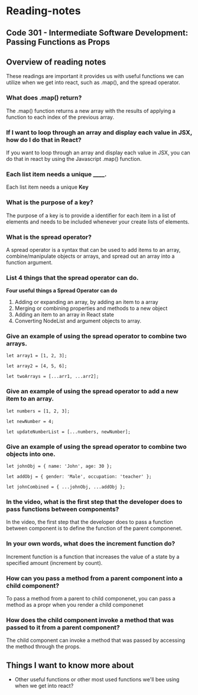 # Reading-notes

## Code 301 - Intermediate Software Development: Passing Functions as Props

## Overview of reading notes

These readings are important it provides us with useful functions we can utilize when we get into react, such as .map(), and the spread operator.

### What does .map() return?

The .map() function returns a new array with the results of applying a function to each index of the previous array.

### If I want to loop through an array and display each value in JSX, how do I do that in React?

If you want to loop through an array and display each value in JSX, you can do that in react by using the Javascript .map() function.

### Each list item needs a unique ____.

 Each list item needs a unique **Key**

### What is the purpose of a key?

The purpose of a key is to provide a identifier for each item in a list of elements and needs to be included whenever your create lists of elements. 

### What is the spread operator?

A spread operator is a syntax that can be used to add items to an array, combine/manipulate objects or arrays, and spread out an array into a function argument.

### List 4 things that the spread operator can do.

**Four useful things a Spread Operator can do**

1. Adding or expanding an array, by adding an item to a array
2. Merging or combining properties and methods to a new object
3. Adding an item to an array in React state
4. Converting NodeList and argument objects to array.


### Give an example of using the spread operator to combine two arrays.

`let array1 = [1, 2, 3];`

`let array2 = [4, 5, 6];`

`let twoArrays = [...arr1, ...arr2];`

### Give an example of using the spread operator to add a new item to an array.

`let numbers = [1, 2, 3];`

`let newNumber = 4;`

`let updateNumberList = [...numbers, newNumber];`

### Give an example of using the spread operator to combine two objects into one.

`let johnObj = { name: 'John', age: 30 };`

`let addObj = { gender: 'Male', occupation: 'teacher' };`

`let johnCombined = { ...johnObj, ...addObj };`

### In the video, what is the first step that the developer does to pass functions between components?

In the video, the first step that the developer does to pass a function between component is to define the function of the parent componenet.


### In your own words, what does the increment function do?

Increment function is a function that increases the value of a state by a specified amount (increment by count).


### How can you pass a method from a parent component into a child component?

To pass a method from a parent to child componenet, you can pass a method as a propr when you render a child componenet


### How does the child component invoke a method that was passed to it from a parent component?

The child component can invoke a method that was passed by accessing the method through the props.



## Things I want to know more about

* Other useful functions or other most used functions we'll bee using when we get into react?